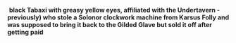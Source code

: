  **black Tabaxi with greasy yellow eyes, affiliated with the Undertavern - previously) who stole a Solonor clockwork machine from Karsus Folly and was supposed to bring it back to the Gilded Glave but sold it off after getting paid**